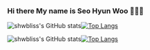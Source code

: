 ### Hi there My name is Seo Hyun Woo 👋👋👋

<!--
**shwbliss/shwbliss** is a ✨ _special_ ✨ repository because its `README.md` (this file) appears on your GitHub profile.

Here are some ideas to get you started:

- 🔭 I’m currently working on ...
- 🌱 I’m currently learning ...
- 👯 I’m looking to collaborate on ...
- 🤔 I’m looking for help with ...
- 💬 Ask me about ...
- 📫 How to reach me: ...
- 😄 Pronouns: ...
- ⚡ Fun fact: ...
-->

![shwbliss's GitHub stats](https://github-readme-stats.vercel.app/api?username=shwbliss&theme=transparent&show_icons=true)[![Top Langs](https://github-readme-stats.vercel.app/api/top-langs/?username=shwbliss&layout=compact)](https://github.com/shwbliss/github-readme-stats)


![shwbliss's GitHub stats](https://github-readme-stats.vercel.app/api?username=shwbliss&theme=transparent&show_icons=true)[![Top Langs](https://github-readme-stats.vercel.app/api/top-langs/?username=anuraghazra&langs_count=8)](https://github.com/shwbliss/github-readme-stats)
